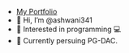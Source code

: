 - [My Portfolio](https://ashwani341.github.io/portfolio2)
- 👋 Hi, I’m @ashwani341
- 👀 Interested in programming 💻
- 🌱 Currently persuing PG-DAC.

<!-- - 💞️ I’m looking to collaborate on ... -->
<!-- - 📫 How to reach me ... -->

<!---
ashwani341/ashwani341 is a ✨ special ✨ repository because its `README.md` (this file) appears on your GitHub profile.
You can click the Preview link to take a look at your changes.
--->

